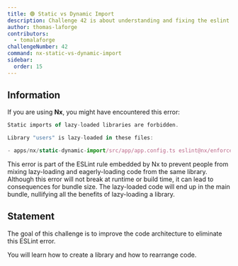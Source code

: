 ```yaml
---
title: 🟢 Static vs Dynamic Import
description: Challenge 42 is about understanding and fixing the eslint rule - Static imports of lazy-loaded libraries are forbidden.
author: thomas-laforge
contributors:
  - tomalaforge
challengeNumber: 42
command: nx-static-vs-dynamic-import
sidebar:
  order: 15
---
```


## Information

If you are using **Nx**, you might have encountered this error:

```ts
Static imports of lazy-loaded libraries are forbidden.

Library "users" is lazy-loaded in these files:

- apps/nx/static-dynamic-import/src/app/app.config.ts eslint@nx/enforce-module-boundaries
```

This error is part of the ESLint rule embedded by Nx to prevent people from mixing lazy-loading and eagerly-loading code from the same library. Although this error will not break at runtime or build time, it can lead to consequences for bundle size. The lazy-loaded code will end up in the main bundle, nullifying all the benefits of lazy-loading a library.

## Statement

The goal of this challenge is to improve the code architecture to eliminate this ESLint error.

You will learn how to create a library and how to rearrange code.
